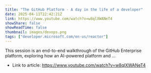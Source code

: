 ```yaml
---
title: "The GitHub Platform - A day in the life of a developer"
date: 2025-04-11T22:42:21Z
link: https://www.youtube.com/watch?v=w8qlXWANeT4
showShare: false
showReadTime: false
thumbnail: images/devops.png
tags: ["developer.microsoft.com/en-us/reactor"]
---
```

This session is an end-to-end walkthrough of the GitHub Enterprise platform, exploring how an AI-powered platform and ...

- Link to article: https://www.youtube.com/watch?v=w8qlXWANeT4